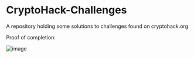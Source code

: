 # CryptoHack-Challenges
  A repository holding some solutions to challenges found on cryptohack.org

Proof of completion:

![image](https://github.com/user-attachments/assets/cec7a08b-c427-416c-8432-e43aba4d0621)
